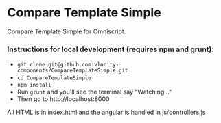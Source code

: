 # Compare Template Simple

Compare Template Simple for Omniscript.

### Instructions for local development (requires npm and grunt):

- `git clone git@github.com:vlocity-components/CompareTemplateSimple.git`
- `cd CompareTemplateSimple`
- `npm install`
- Run `grunt` and you'll see the terminal say "Watching..."
- Then go to http://localhost:8000

All HTML is in index.html and the angular is handled in js/controllers.js
